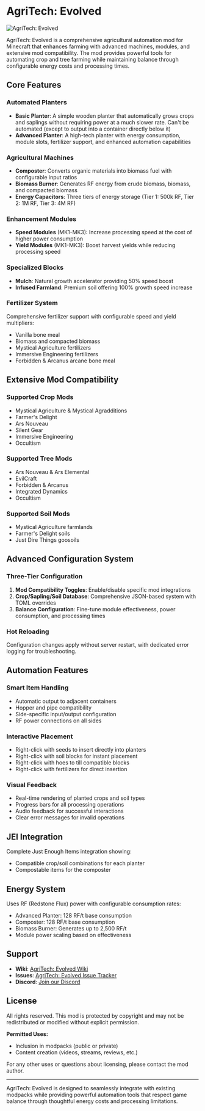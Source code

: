 
# AgriTech: Evolved

![AgriTech: Evolved](https://deonjonker.com/blm/ate/ate_banner.png)

AgriTech: Evolved is a comprehensive agricultural automation mod for Minecraft that enhances farming with advanced machines, modules, and extensive mod compatibility. The mod provides powerful tools for automating crop and tree farming while maintaining balance through configurable energy costs and processing times.

## Core Features

### **Automated Planters**

-   **Basic Planter**: A simple wooden planter that automatically grows crops and saplings without requiring power at a much slower rate. Can't be automated (except to output into a container directly below it)
-   **Advanced Planter**: A high-tech planter with energy consumption, module slots, fertilizer support, and enhanced automation capabilities

### **Agricultural Machines**

-   **Composter**: Converts organic materials into biomass fuel with configurable input ratios
-   **Biomass Burner**: Generates RF energy from crude biomass, biomass, and compacted biomass
-   **Energy Capacitors**: Three tiers of energy storage (Tier 1: 500k RF, Tier 2: 1M RF, Tier 3: 4M RF)

### **Enhancement Modules**

-   **Speed Modules** (MK1-MK3): Increase processing speed at the cost of higher power consumption
-   **Yield Modules** (MK1-MK3): Boost harvest yields while reducing processing speed

### **Specialized Blocks**

-   **Mulch**: Natural growth accelerator providing 50% speed boost
-   **Infused Farmland**: Premium soil offering 100% growth speed increase

### **Fertilizer System**

Comprehensive fertilizer support with configurable speed and yield multipliers:

-   Vanilla bone meal
-   Biomass and compacted biomass
-   Mystical Agriculture fertilizers
-   Immersive Engineering fertilizers
-   Forbidden & Arcanus arcane bone meal

## Extensive Mod Compatibility

### **Supported Crop Mods**

-   Mystical Agriculture & Mystical Agradditions
-   Farmer's Delight
-   Ars Nouveau
-   Silent Gear
-   Immersive Engineering
-   Occultism

### **Supported Tree Mods**

-   Ars Nouveau & Ars Elemental
-   EvilCraft
-   Forbidden & Arcanus
-   Integrated Dynamics
-   Occultism

### **Supported Soil Mods**

-   Mystical Agriculture farmlands
-   Farmer's Delight soils
-   Just Dire Things goosoils

## Advanced Configuration System

### **Three-Tier Configuration**

1.  **Mod Compatibility Toggles**: Enable/disable specific mod integrations
2.  **Crop/Sapling/Soil Database**: Comprehensive JSON-based system with TOML overrides
3.  **Balance Configuration**: Fine-tune module effectiveness, power consumption, and processing times

### **Hot Reloading**

Configuration changes apply without server restart, with dedicated error logging for troubleshooting.

## Automation Features

### **Smart Item Handling**

-   Automatic output to adjacent containers
-   Hopper and pipe compatibility
-   Side-specific input/output configuration
-   RF power connections on all sides

### **Interactive Placement**

-   Right-click with seeds to insert directly into planters
-   Right-click with soil blocks for instant placement
-   Right-click with hoes to till compatible blocks
-   Right-click with fertilizers for direct insertion

### **Visual Feedback**

-   Real-time rendering of planted crops and soil types
-   Progress bars for all processing operations
-   Audio feedback for successful interactions
-   Clear error messages for invalid operations

## JEI Integration

Complete Just Enough Items integration showing:

-   Compatible crop/soil combinations for each planter
-   Compostable items for the composter

## Energy System

Uses RF (Redstone Flux) power with configurable consumption rates:

-   Advanced Planter: 128 RF/t base consumption
-   Composter: 128 RF/t base consumption
-   Biomass Burner: Generates up to 2,500 RF/t
-   Module power scaling based on effectiveness

## Support

-   **Wiki**: [AgriTech: Evolved Wiki](https://github.com/blocklogicmodding/AgritechEvolved/wiki)
- **Issues**: [AgriTech: Evolved Issue Tracker](https://github.com/blocklogicmodding/AgritechEvolved/issues)
-   **Discord**: [Join our Discord](https://discord.gg/YtdA3AMqsX)

## License

All rights reserved. This mod is protected by copyright and may not be redistributed or modified without explicit permission.

**Permitted Uses:**

-   Inclusion in modpacks (public or private)
-   Content creation (videos, streams, reviews, etc.)

For any other uses or questions about licensing, please contact the mod author.

----------

AgriTech: Evolved is designed to seamlessly integrate with existing modpacks while providing powerful automation tools that respect game balance through thoughtful energy costs and processing limitations.